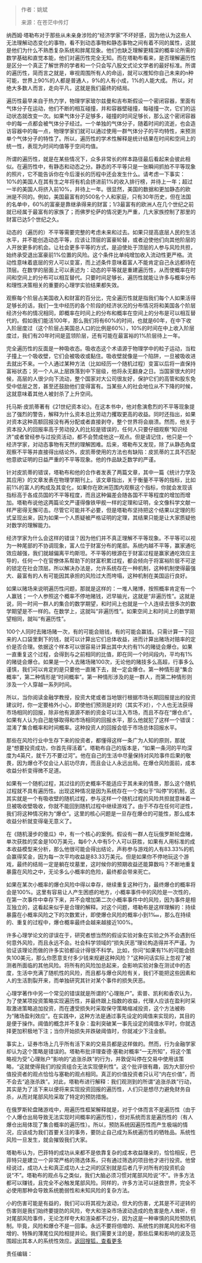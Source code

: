
> 作者：姚斌
> 
> 来源：在苍茫中传灯

纳西姆·塔勒布对于那些从未亲身涉险的“经济学家”不坏好感，因为他认为这些人无法理解动态变化的事物，看不到动态事物和静态事物之间有着不同的属性，这就是他们为什么不熟悉复杂系统和胖尾现象。他们也缺乏理解更精深的概率论所需的数学基础和直觉本能，他们对遍历性完全无知。而在塔勒布看来，是否理解遍历性是区分一个真正了解世界的学者和一个只会写八股文式论文学者的最好标准。所谓的遍历性，简而言之就是，审视周围所有人的命运，就可以推知你自己未来的n种可能，世界上90%的人都是普通人，9%的人有小成，1%的人能大成。 所以，对绝大多数人而言，走向平凡，这就是我们最终的结局。

遍历性最早来自于热力学，物理学家玻尔兹曼和吉布斯假设一个密闭容器，里面有气体分子在运动，他们不断的相互碰撞，并和容器壁碰撞，每碰撞一次，它们的运动状态就改变一次。如果气体分子足够多，碰撞的时间足够长，那么这个密闭容器中的每一点都会被气体分子经过。一个单独的气体分子，随着时间的流逝，也会造访容器中的每一点，物理学家们就可以通过使用一群气体分子的平均特性，来预测单个气体分子的特性了。所以，遍历性的学术性解释是统计结果在时间和空间上的统一性，表现为时间均值等于空间均值。

所谓的遍历性，就是在某些情况下，众多非常长的样本路径最后看起来会彼此相似。在遍历性中，有静态和动态之分。静态的不平等只是一张瞬间抓拍不平等现象的照片，它不能告诉你在今后漫长的历程中还会发生什么。请考虑一下事实：10%的美国人在其有生之年将有机会挤进前1%的收入排行榜，并待上一年；超过一半的美国人将挤入前10%，并待上一年。很显然，美国的数据和更加静态的欧洲是不同的。例如，美国最富有的500名个人和家庭，只有30年历史，但在法国的名单中，60%的富豪是靠继承得来的财富；1/3最富有的欧洲人在几个世纪之前就已经属于最富有的家族了；而佛罗伦萨的情况更为严重，几大家族控制了那里的财富已达5个世纪之久。

动态的（遍历的）不平等需要完整的考虑未来和过去。如果只提高底层人民的生活水平，并不能创造动态平等，应该让顶层的富豪轮替，或者迫使他们向其他阶层的人开放更多的机会。让社会更多平等的方式，是迫使处于顶层的人参与风险共担，始终承受退出富豪前1%位置的风险。这个条件比单纯增加收入流动性更严格。流动性意味着底层的穷人可以变富，而上述条件意味着富人不能肯定自己永远都待在顶层。在数学的层面上可以表述为：动态的平等就是重建遍历性，从而使概率在时间和空间上的分布可以相互替代。只要时间足够长，遍历性就能让许多与概率分布和理性决策相关的重要的心理学实验结果都失效。

观察每个阶层占美国收入和财富的百分比，完全遍历性就是指我们每个人如果活得足够长的话，我们一生中经历的各个阶段的经济状况的分布情况将和美国各个阶层经济分布的情况相同，即概率在时间上的分布和概率在空间上的分布是可以相互替代的。假如我们能活100年，那么我们将有60%的时间，也就是60年，在中下收入阶层度过（这个阶层占美国总人口的比例是60%），10%的时间在中上收入阶层度过，我们有20年时间是蓝领阶层，还有可能在最富裕的1%阶层待上一年。

完全遍历性的反面是一种吸收态。吸收态这个术语源于物理学中的粒子运动，当粒子撞上一个吸收壁，它们会被吸收或黏住。吸收壁就像是一个陷阱，一旦被吸收进去就出不来。一个人通过某种方法（比如经历一个随机过程）变富以后将一直保持富裕状态；另一个人从上层跌落到中下层级，他将永无翻身之日。当国家很大的时候，高层的人很少向下流动，整个国家对大公司很友好，保护它们的高管和股东免受中低层之苦，甚至还鼓励他们变得富有。当某些人的社会地位从不下降的时候，这就意味着其他人被封杀了上升空间。

托马斯·皮凯蒂著有《21世纪资本论》。在这本书中，他对愈演愈烈的不平等现象提出了强烈的警告，解释为什么资本总比劳动力攫取更高的收益。同时还指出，如果对资本这种高额回报没有再分配或者直接剥夺，整个世界将会崩溃。然而，他关于资本投入的回报率高于劳动投入的比较是错误的，任何人只要仔细观察“知识经济”或者曾经参与过投资活动，都不会赞成他这一观点。但是请记住，他只是一个经济学家，对动态事物有天然的理解困难。后来，塔勒布又发现，除了从静态角度观察不平等并直接得出结论外，皮凯蒂使用的方法也有缺陷：皮凯蒂的工具不匹配他意欲证明的日益严重的不平等现象。他的作品缺乏数学的严谨。

针对皮凯蒂的错误，塔勒布和他的合作者发表了两篇文章，其中一篇《统计力学及其应用》的文章发表在物理学期刊上。该文章指出，关于衡量不平等的指标，比如前1%的富人的构成及其变化，如果你在欧洲范围内观察这个指标，你就会发现该指标高于各成员国的不平等程度，而且这种偏差会随各国不平等程度的增加而增加。塔勒布说他这两篇论文严谨得像铁甲舰一样的定理和证明，全文像科学文献一样严密得无懈可击。尽管它可能并不必要，但是塔勒布坚持把这个结果以定理的形式呈现出来，因为如果一个人质疑被严格证明的定理，其结果只能是让大家质疑他对数学的理解能力。

经济学家为什么会这样的错误？因为他们并不真正理解不平等现象。不平等可以视为一种尾部的不协调现象，富人位于财富分布的尾部。系统内越不平等，赢家通吃效应越强，我们就越偏离平均斯坦。不平等的根源在于财富过程是赢家通吃效应主导的，任何一个在官僚体系帮助下的财富积累过程，都会倾向于将富裕阶层不可逆的锁定在社会顶层。所以解决办法是，允许系统存在一种机制，这种机制使得最强大、最富有的人有可能因其承担的风险过大而垮塌，这种机制在美国运行良好。

如果以赌场来说明遍历性问题，那就是这样的：一堆人赌博，按照概率肯定有一个人赢钱；一个人参照这个概率不停地赌钱，迟早输光，这就是“非遍历性”。这就是说，同一时间一群人的集合的数学期望，和时间上也就是一个人连续去很多次的数学期望是不一样的。在数学上，这就叫“非遍历性”。如果空间上和时间上的数学期望相同，就叫“有遍历性”。

100个人同时去赌场赌一次，有的可能会赔钱，有的可能会赢钱。只需计算一下回来的人口袋里剩下的钱，就可以计算出它们总体收益，进而计算出赌场对赔率的定价是否合理。依据这个样本可以很容易计算出其中大约有1%的赌徒会爆仓。如果一直重复这个过程，会得到与之前相同的比值，即在同一个时间段内，平均有1%的赌徒会爆仓。如果是一个人去赌场赌100次，无论他的赌技多么高超，行事多么谨慎，我们可以肯定的是只要他一直赌下去，就一定会爆仓。第一种情形是“集合概率”，第二种情形是“时间概率”。第一种情形涉及的是一群人，而第二种情形则涉及一个人穿越一系列时间。

所以，当你阅读金融学教授，投资大佬或者当地银行根据市场长期回报提出的投资建议时，你一定要格外小心，即使他们预测是对的（其实不对），个人也无法获得市场相同的回报，除非他有源源不断的资金可以注入市场，而且不存在“爆仓点”。如果有人认为自己能够取得和市场相同的回报水平，那么他就犯了这样一个错误：混淆了集合概率和时间概率。这种投资人的回报会低于市场总体回报水平。

那些在风险行业中生存下来的投资者，都懂得这样一条广为人知的原则，那就是“想要投资成功，你首先得活着”。塔勒布自己的版本是，“如果一条河的平均深度为4英尺，就千万不要过河”。他在自己的生活中尽量保持对风险事件后果的敬畏，因为爆仓不仅会让人前功尽弃，而且会让人永远出局。在爆仓风险面前，成本收益分析变得微不足道。

如果有一个随机过程，其过往的历史概率不能适应于其未来的情景，那么这个随机过程就不具有遍历性。出现这种情况是因为系统存在一个类似于“叫停”的机制，这其实就是一个有吸收壁的随机过程，参与这样一个随机过程的风险共担就意味着一旦被吸收壁吸收，你就不能回到随机过程中继续游戏了。由于不存在任何可逆性，我们将这种情况称为“爆仓”。这里的核心问题是一旦存在爆仓的可能性，那么成本收益分析就变得毫无意义了。

在《随机漫步的傻瓜》中，有一个核心的案例。假设有一群人在玩俄罗斯轮盘赌，单次获胜的奖金是100万美元，每6个人中有5个人可以获胜，如果有人用标准的成本收益模型来分析，那么他很可能会得出结论，声称参与游戏的人有83.33%的机会赢得奖金，因为每一次平均收益是83.33万美元。但是如果你不停地玩这个游戏，最终的结局一定是躺在坟墓里，这时候你的预期收益还能算数吗？不断地重复暴露在风险之中，无论多么小概率的危险，最终都会带来死亡。

如果在某次小概率的爆仓风险中得以幸存，继续重复这种行为，最终爆仓的概率将会是100%。这里有容易让人产生困惑的地方，小概率事件中的风险是一次性的，在第一次事件中幸存下来，并不会增加第二次小概率事件中的风险，因为事件是相互独立的，这看起来似乎是合理的解释。对这个问题，塔勒布是这样理解的：持续暴露在小概率风险之下的次数累计，即使爆仓风险的概率小到1‱，那么在持续的、重复的过程中，爆仓概率最终会越来越接近100%。

许多心理学论文的谬误在于，研究者想当然的假设实验对象在实验之外不会遇到任何意外风险，而且永远不会。社会科学领域的“损失厌恶”理论构造得并不严谨。为验证该理论而做的许多实验都设计得很不科学。比如，你问“如果有1%的可能会损失100美元，那么你愿意支付多少钱来规避这种风险？”这种问话实际上忽视了被测者所面临的其他风险。将所有的风险加总起来，会影响实验对象在测试中的态度，生活中充满了随机性的风险，而且都与爆仓风险有关，我们不能把这些因素和人的生活割裂开来，而单独研究其针对某个事件的损失厌恶。

心理学著作中另一个常见的错误就是所谓的“心理账户”。索普、凯利和香农认为，为了使某项投资策略实现遍历性，并最终跟上指数的收益，代理人应该在盈利时采取激进策略追加投资，而在遭受损失时采取保守策略缩减投资，这个方法被称为“赌场盈利效应”。在实践中，这种方法是通过事先设定的阈值来实现的，其目的是便于操作。阈值的概念并不复杂：盈利突破某一事先设定的阈值水平时，你就选择更加积极地下注；当你开始损失并跌破阈值时，你就减少下注金额。

事实上，证券市场上几乎所有活下来的交易员都是这样做的。然而，行为金融学家却认为这个策略是错误的。塔勒布批评理查德·塞勒对概率“一无所知”，将这个策略视为受“心理账户”影响的“追涨杀跌”的行为，并敦促叫停在交易中使用该策略，“这就使得我们的投资组合无法实现便利性”。这个批评很有趣，因为大部分价值投资者的观点恰恰与塞勒的观点相同。真正的价值投资者只认可“内在价值”，而不会去“追涨杀跌”。对此，塔勒布进行解释：我们观测到的所谓“追涨杀跌”行动，其实是为了活下来以便将来实现投资回报的遍历性，人们只是想尽力避免财务自杀，从而对尾部风险采取了特定的预防措施。

在俄罗斯轮盘赌游戏中，用遍历性框架解释就是，对于个体而言不是遍历性（由于个人爆仓出局导致无法实现时间概率的遍历性），但对系统而言是遍历性的（有人爆仓出局体现了集合概率的遍历性）。所以，预防系统因遍历性而产生极端的情况，应该成为我们首要关注的事务，要防止自己成为系统遍历性的牺牲品。系统性风险一旦发生，就会摧毁我们大家。

塔勒布认为，巴菲特的成功从来都不是依靠复杂的成本收益赚来的，恰恰相反，巴菲特只是建立一个非常严格的筛选体系，只有通过筛选的项目他才进行投资。他曾经说过，成功人士和真正成功人士之间的区别就是后者几乎对所有的投资机会说“不”。塔勒布的观点与之类似，我们大脑必须习惯对尾部风险说“不”。许多方法都可以赚钱，且完全不必触发尾部风险。同样的，许多方法可以拯救世界，完全不必使用那种会导致系统脆弱性和未知风险的复杂方法。

小的伤害可能是有益的，我们可以将其视为波动，但大的伤害，尤其是不可逆转的伤害则是我们始终要提防的风险，夸大和渲染市场波动造成的危害是危人耸听，但对尾部风险事件，无论怎样夸大和渲染都不过分，因为这是一种审慎的风险预防机制。毕竟，风险和爆仓不是一回事。永远不要将倍增的、系统性的胖尾风险和不倍增的、特殊的薄尾位风险相提并论。我们需要关注的是，那些后果和影响的波及范围超出其本人的系统性效应。[返回搜狐，查看更多](https://www.sohu.com/?strategyid=00001&spm=smpc.content.content.2.1697698282944c0osDCO "点击进入搜狐首页")

责任编辑：